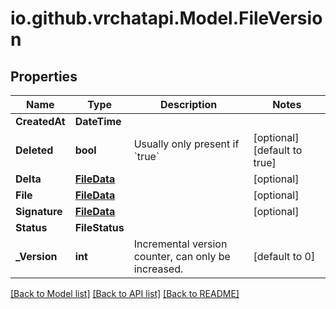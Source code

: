 
# io.github.vrchatapi.Model.FileVersion

## Properties

Name | Type | Description | Notes
------------ | ------------- | ------------- | -------------
**CreatedAt** | **DateTime** |  | 
**Deleted** | **bool** | Usually only present if &#x60;true&#x60; | [optional] [default to true]
**Delta** | [**FileData**](FileData.md) |  | [optional] 
**File** | [**FileData**](FileData.md) |  | [optional] 
**Signature** | [**FileData**](FileData.md) |  | [optional] 
**Status** | **FileStatus** |  | 
**_Version** | **int** | Incremental version counter, can only be increased. | [default to 0]

[[Back to Model list]](../README.md#documentation-for-models)
[[Back to API list]](../README.md#documentation-for-api-endpoints)
[[Back to README]](../README.md)

